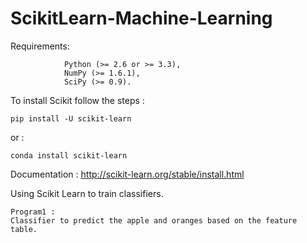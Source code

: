 # ScikitLearn-Machine-Learning

Requirements: 

                Python (>= 2.6 or >= 3.3),
                NumPy (>= 1.6.1),
                SciPy (>= 0.9).
                
To install Scikit follow the steps : 

    pip install -U scikit-learn
or : 

    conda install scikit-learn

Documentation  : http://scikit-learn.org/stable/install.html

Using Scikit Learn to train classifiers.

    Program1 : 
    Classifier to predict the apple and oranges based on the feature table.
